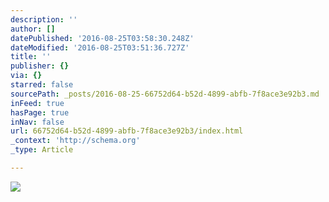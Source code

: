 ```yaml
---
description: ''
author: []
datePublished: '2016-08-25T03:58:30.248Z'
dateModified: '2016-08-25T03:51:36.727Z'
title: ''
publisher: {}
via: {}
starred: false
sourcePath: _posts/2016-08-25-66752d64-b52d-4899-abfb-7f8ace3e92b3.md
inFeed: true
hasPage: true
inNav: false
url: 66752d64-b52d-4899-abfb-7f8ace3e92b3/index.html
_context: 'http://schema.org'
_type: Article

---
```

![](https://the-grid-user-content.s3-us-west-2.amazonaws.com/3f31468e-6456-4edd-8739-f8a8a07abff1.jpg)